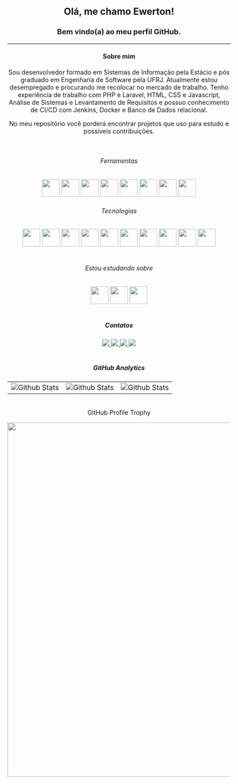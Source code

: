 <div align='center'>
    <h2>Olá, me chamo Ewerton!</h2>
    <h3>Bem vindo(a) ao meu perfil GitHub.</h3>
</div>

<hr>

<div align='center'>
    <h4>Sobre mim</h4>
    <p>
        Sou desenvolvedor formado em Sistemas de Informação pela Estácio e pós graduado em Engenharia de Software pela UFRJ. Atualmente estou desempregado e procurando me recolocar no mercado de trabalho. Tenho experiência de trabalho com PHP e Laravel, HTML, CSS e Javascript, Análise de Sistemas e Levantamento de Requisitos e possuo conhecimento de CI/CD com Jenkins, Docker e Banco de Dados relacional.
    </p>
    <p>No meu repositório você porderá encontrar projetos que uso para estudo e possíveis contribuições.</p>
</div>

<br>

<div align='center'>
    <h6>Ferramentas</h6>
    <img loading="lazy" src="https://cdn.jsdelivr.net/gh/devicons/devicon/icons/linux/linux-original.svg" width="40" height="40"/>
    <img loading="lazy" src="https://cdn.jsdelivr.net/gh/devicons/devicon/icons/vscode/vscode-original.svg" width="40" height="40"/>
    <img loading="lazy" src="https://cdn.jsdelivr.net/gh/devicons/devicon/icons/git/git-original.svg" width="40" height="40"/>
    <img loading="lazy" src="https://img.icons8.com/external-tal-revivo-bold-tal-revivo/40/FFFFFF/external-github-with-cat-logo-an-online-community-for-software-development-logo-bold-tal-revivo.png" width="40" height="40" />
    <img loading="lazy" src="https://cdn.jsdelivr.net/gh/devicons/devicon/icons/gitlab/gitlab-original.svg" width="40" height="40"/>
    <img loading="lazy" src="https://cdn.jsdelivr.net/gh/devicons/devicon/icons/composer/composer-original.svg" width="40" height="40" />
    <img loading="lazy" src="https://cdn.jsdelivr.net/gh/devicons/devicon/icons/docker/docker-original.svg" width="40" height="40"/>
    <img loading="lazy" src="https://cdn.jsdelivr.net/gh/devicons/devicon/icons/jenkins/jenkins-original.svg" width="40" height="40" />
    <h6>Tecnologias</h6>
    <img loading="lazy" src="https://cdn.jsdelivr.net/gh/devicons/devicon/icons/html5/html5-original.svg" width="40" height="40"/>
    <img loading="lazy" src="https://cdn.jsdelivr.net/gh/devicons/devicon/icons/css3/css3-original.svg" width="40" height="40"/>
    <img loading="lazy" src="https://cdn.jsdelivr.net/gh/devicons/devicon/icons/javascript/javascript-original.svg" width="40" height="40"/>
    <img loading="lazy" src="https://cdn.jsdelivr.net/gh/devicons/devicon/icons/bootstrap/bootstrap-original.svg" width="40" height="40" />
    <img loading="lazy" src="https://cdn.jsdelivr.net/gh/devicons/devicon/icons/tailwindcss/tailwindcss-plain.svg" width="40" height="40"/>
    <img loading="lazy" src="https://cdn.jsdelivr.net/gh/devicons/devicon/icons/php/php-original.svg" width="40" height="40"/>
    <img loading="lazy" src="https://cdn.jsdelivr.net/gh/devicons/devicon/icons/laravel/laravel-plain.svg" width="40" height="40"/>
    <img loading="lazy" src="https://cdn.jsdelivr.net/gh/devicons/devicon/icons/mysql/mysql-original.svg" width="40" height="40"/>
    <img loading="lazy" src="https://cdn.jsdelivr.net/gh/devicons/devicon/icons/postgresql/postgresql-original.svg" width="40" height="40" />
    <img loading="lazy" src="https://cdn.jsdelivr.net/gh/devicons/devicon/icons/redis/redis-original.svg" width="40" height="40"/>
</div>

<br>

<div align='center'>
    <h6>Estou estudando sobre</h6>
    <img loading="lazy" src="https://cdn.jsdelivr.net/gh/devicons/devicon/icons/typescript/typescript-original.svg" width="40" height="40" />
    <img loading="lazy" src="https://cdn.jsdelivr.net/gh/devicons/devicon/icons/nodejs/nodejs-original.svg" width="40" height="40" />
    <img loading="lazy" src="https://cdn.jsdelivr.net/gh/devicons/devicon/icons/python/python-original.svg" width="40" height="40" />
</div>

<br>

<div align='center'>
<h5>Contatos</h5>
    <a href="https://www.linkedin.com/in/ewertonmotta/" target="_blank">
        <img loading="lazy" src="https://img.shields.io/badge/-LinkedIn-%230077B5?style=for-the-badge&logo=linkedin&logoColor=white" target="_blank">
    </a>
    <a href="https://instagram.com/ewerton.dev/" target="_blank">
        <img loading="lazy" src="https://img.shields.io/badge/-Instagram-%23E4405F?style=for-the-badge&logo=instagram&logoColor=white" target="_blank">
    </a>
    <a href = "mailto:contato@ewerton.dev">
        <img loading="lazy" src="https://img.shields.io/badge/Email-D14836?style=for-the-badge&logo=maildotru&logoColor=white" target="_blank">
    </a>
    <a href = "https://wa.me/21979945945">
        <img loading="lazy" src="https://img.shields.io/badge/whatsapp-25d366?style=for-the-badge&logo=whatsapp&logoColor=white" target="_blank">
    </a>
</div>

<br>

<div align='center'>
<h5>GitHub Analytics</h5>
<table border='0'>
  <tr>
    <td>
      <img
        align="center"
        src="https://github-readme-stats.vercel.app/api?username=ewertonmotta&theme=dark&hide_border=false&include_all_commits=true"
        alt="Github Stats"
      />
    </td>
    <td>
      <img
        align="center"
        src="https://github-readme-stats.vercel.app/api/top-langs/?username=ewertonmotta&theme=dark&hide_border=false&include_all_commits=true&count_private=true&layout=compact"
        alt="Github Stats"
      />
    </td>
    <td>
      <img
        align="center"
        src="https://github-readme-streak-stats.herokuapp.com/?user=ewertonmotta&theme=dark&hide_border=false"
        alt="Github Stats"
      />
    </td>
  </tr>
</table>
</div>

<br>

<div align='center'>
GitHub Profile Trophy

<p align="center">
  <a
    href="https://github.com/ryo-ma/github-profile-trophy"
    title="repositório de troféus"
  >
    <img
      width="800"
      src="https://github-profile-trophy.vercel.app/?username=ewertonmotta&column=8&theme=darkhub&no-frame=true&no-bg=true"
    />
  </a>
</p>
</div>

